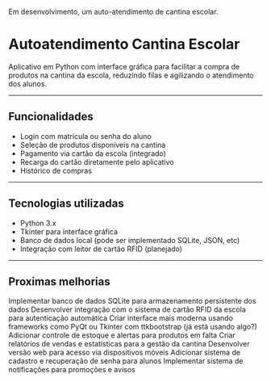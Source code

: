 Em desenvolvimento, um auto-atendimento de cantina escolar.

# Autoatendimento Cantina Escolar

Aplicativo em Python com interface gráfica para facilitar a compra de produtos na cantina da escola, reduzindo filas e agilizando o atendimento dos alunos.

---

## Funcionalidades

- Login com matrícula ou senha do aluno
- Seleção de produtos disponíveis na cantina
- Pagamento via cartão da escola (integrado)
- Recarga do cartão diretamente pelo aplicativo
- Histórico de compras

---

## Tecnologias utilizadas

- Python 3.x
- Tkinter para interface gráfica
- Banco de dados local (pode ser implementado SQLite, JSON, etc)
- Integração com leitor de cartão RFID (planejado)

---
## Proximas melhorias
Implementar banco de dados SQLite para armazenamento persistente dos dados
Desenvolver integração com o sistema de cartão RFID da escola para autenticação automática
Criar interface mais moderna usando frameworks como PyQt ou Tkinter com ttkbootstrap (já está usando algo?)
Adicionar controle de estoque e alertas para produtos em falta
Criar relatórios de vendas e estatísticas para a gestão da cantina
Desenvolver versão web para acesso via dispositivos móveis
Adicionar sistema de cadastro e recuperação de senha para alunos
Implementar sistema de notificações para promoções e avisos
